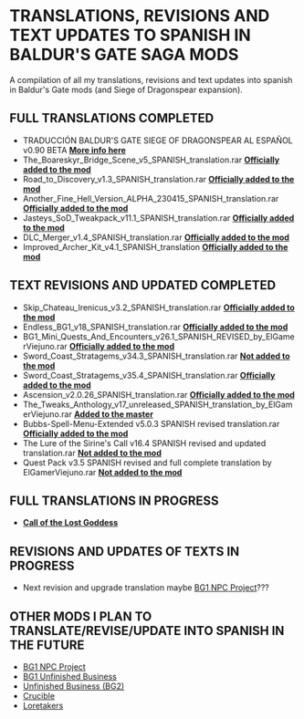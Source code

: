 # TRANSLATIONS, REVISIONS AND TEXT UPDATES TO SPANISH IN BALDUR'S GATE SAGA MODS
A compilation of all my translations, revisions and text updates into spanish in Baldur's Gate mods (and Siege of Dragonspear expansion).

## FULL TRANSLATIONS COMPLETED
- TRADUCCIÓN BALDUR'S GATE SIEGE OF DRAGONSPEAR AL ESPAÑOL v0.90 BETA **[More info here](https://github.com/ElGamerViejuno/translation-siege-of-dragonspear-into-spanish)**
- The_Boareskyr_Bridge_Scene_v5_SPANISH_translation.rar **[Officially added to the mod](https://github.com/Gibberlings3/The_Boareskyr_Bridge_Scene)**
- Road_to_Discovery_v1.3_SPANISH_translation.rar **[Officially added to the mod](https://github.com/Gibberlings3/Road_To_Discovery_for_SoD)**
- Another_Fine_Hell_Version_ALPHA_230415_SPANISH_translation.rar **[Officially added to the mod](https://github.com/Gibberlings3/Another_Fine_Hell)**
- Jasteys_SoD_Tweakpack_v11.1_SPANISH_translation.rar **[Officially added to the mod](https://github.com/Gibberlings3/Jasteys_SoD_Tweakpack)**
- DLC_Merger_v1.4_SPANISH_translation.rar **[Officially added to the mod](https://github.com/Argent77/A7-DlcMerger)**
- Improved_Archer_Kit_v4.1_SPANISH_translation **[Officially added to the mod](https://github.com/Argent77/A7-ImprovedArcher)**

## TEXT REVISIONS AND UPDATED COMPLETED
- Skip_Chateau_Irenicus_v3.2_SPANISH_translation.rar **[Officially added to the mod](https://github.com/Argent77/A7-SkipChateauIrenicus)**
- Endless_BG1_v18_SPANISH_translation.rar **[Officially added to the mod](https://github.com/Gibberlings3/EndlessBG1)**
- BG1_Mini_Quests_And_Encounters_v26.1_SPANISH_REVISED_by_ElGamerViejuno.rar **[Officially added to the mod](https://github.com/Gibberlings3/BG_Quests_And_Encounters)**
- Sword_Coast_Stratagems_v34.3_SPANISH_translation.rar **[Not added to the mod](https://github.com/Gibberlings3/SwordCoastStratagems)**
- Sword_Coast_Stratagems_v35.4_SPANISH_translation.rar **[Officially added to the mod](https://github.com/Gibberlings3/SwordCoastStratagems)**
- Ascension_v2.0.26_SPANISH_translation.rar **[Officially added to the mod](https://github.com/InfinityMods/Ascension)**
- The_Tweaks_Anthology_v17_unreleased_SPANISH_translation_by_ElGamerViejuno.rar **[Added to the master](https://github.com/Gibberlings3/Tweaks-Anthology)**
- Bubbs-Spell-Menu-Extended v5.0.3 SPANISH revised translation.rar **[Officially added to the mod](https://github.com/Bubb13/Bubbs-Spell-Menu-Extended)**
- The Lure of the Sirine's Call v16.4 SPANISH revised and updated translation.rar **[Not added to the mod](https://github.com/Pocket-Plane-Group/Lure_Of_Sirines_Call)**
- Quest Pack v3.5 SPANISH revised and full complete translation by ElGamerViejuno.rar **[Not added to the mod](https://www.pocketplane.net/quest-pack/)**

## FULL TRANSLATIONS IN PROGRESS
- **[Call of the Lost Goddess](https://github.com/AciferBG/Call-of-the-Lost-Goddess)**

## REVISIONS AND UPDATES OF TEXTS IN PROGRESS
- Next revision and upgrade translation maybe [BG1 NPC Project](https://github.com/Gibberlings3/BG1NPC)???

## OTHER MODS I PLAN TO TRANSLATE/REVISE/UPDATE INTO SPANISH IN THE FUTURE
- [BG1 NPC Project](https://github.com/Gibberlings3/BG1NPC)
- [BG1 Unfinished Business](https://github.com/Pocket-Plane-Group/bg1ub)
- [Unfinished Business (BG2)](https://github.com/Pocket-Plane-Group/UnfinishedBusiness)
- [Crucible](https://www.morpheus-mart.com/crucible)
- [Loretakers](https://www.baldurs-gate.de/index.php?resources/loretakers.68/)
